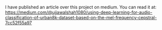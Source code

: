 I have published an article over this project on medium. You can read it at: https://medium.com/@ujjawalshah1080/using-deep-learning-for-audio-classification-of-urban8k-dataset-based-on-the-mel-frequency-cepstral-7cc52f55a97
